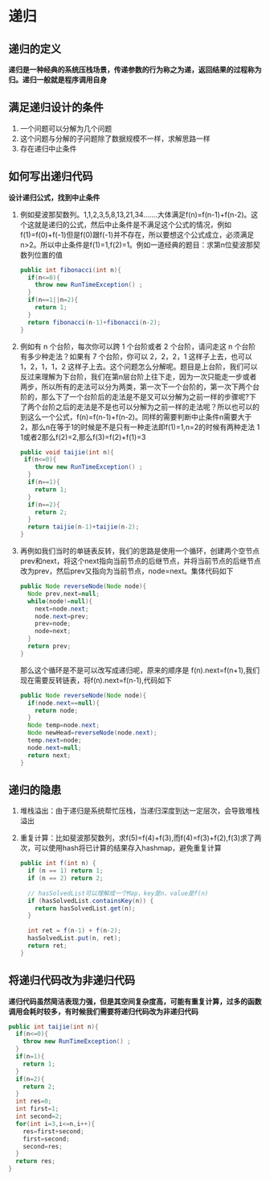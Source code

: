 # 递归

## 递归的定义

**递归是一种经典的系统压栈场景，传递参数的行为称之为递，返回结果的过程称为归。递归一般就是程序调用自身**

## 满足递归设计的条件

1. 一个问题可以分解为几个问题
2. 这个问题与分解的子问题除了数据规模不一样，求解思路一样
3. 存在递归中止条件

## 如何写出递归代码

**设计递归公式，找到中止条件**

1. 例如斐波那契数列。1,1,2,3,5,8,13,21,34.......大体满足f(n)=f(n-1)+f(n-2)。这个这就是递归的公式，然后中止条件是不满足这个公式的情况，例如 f(1)=f(0)+f(-1)但是f(0)跟f(-1)并不存在，所以要想这个公式成立，必须满足n>2。所以中止条件是f(1)=1,f(2)=1。例如一道经典的题目：求第n位斐波那契数列位置的值

   ```java
   public int fibonacci(int n){
     if(n<=0){
       throw new RunTimeException() ;
     }
     if(n==1||n=2){
       return 1;
     }
     return fibonacci(n-1)+fibonacci(n-2);
   }
   ```

2. 例如有 n 个台阶，每次你可以跨 1 个台阶或者 2 个台阶，请问走这 n 个台阶有多少种走法？如果有 7 个台阶，你可以 2，2，2，1 这样子上去，也可以 1，2，1，1，2 这样子上去。这个问题怎么分解呢。题目是上台阶，我们可以反过来理解为下台阶，我们在第n层台阶上往下走，因为一次只能走一步或者两步，所以所有的走法可以分为两类，第一次下一个台阶的，第一次下两个台阶的，那么下了一个台阶后的走法是不是又可以分解为之前一样的步骤呢?下了两个台阶之后的走法是不是也可以分解为之前一样的走法呢？所以也可以的到这么一个公式，f(n)=f(n-1)+f(n-2)。同样的需要判断中止条件n需要大于2，那么n在等于1的时候是不是只有一种走法即f(1)=1,n=2的时候有两种走法 1 1或者2那么f(2)=2,那么f(3)=f(2)+f(1)=3

   ```java
   public void taijie(int n){
    if(n<=0){
       throw new RunTimeException() ;
     }
     if(n==1){
       return 1;
     }
     if(n==2){
       return 2;
     }
     return taijie(n-1)+taijie(n-2);
   }
   ```

3. 再例如我们当时的单链表反转，我们的思路是使用一个循环，创建两个空节点prev和next，将这个next指向当前节点的后继节点，并将当前节点的后继节点改为prev，然后prev又指向为当前节点，node=next。集体代码如下

   ```java
   public Node reverseNode(Node node){
     Node prev,next=null;
     while(node!=null){
       next=node.next;
       node.next=prev;
       prev=node;
       node=next;
     }
     return prev;
   }
   ```

   那么这个循环是不是可以改写成递归呢，原来的顺序是 f(n).next=f(n+1),我们现在需要反转链表，将f(n).next=f(n-1),代码如下

   ```java
   public Node reverseNode(Node node){
     if(node.next==null){
       return node;
     }
     Node temp=node.next;
     Node newHead=reverseNode(node.next);
     temp.next=node;
     node.next=null;
     return next;   
   }
   ```

   

## 递归的隐患

1. 堆栈溢出：由于递归是系统帮忙压栈，当递归深度到达一定层次，会导致堆栈溢出

2. 重复计算：比如斐波那契数列，求f(5)=f(4)+f(3),而f(4)=f(3)+f(2),f(3)求了两次，可以使用hash将已计算的结果存入hashmap，避免重复计算

   ```java
   public int f(int n) {
     if (n == 1) return 1;
     if (n == 2) return 2;
     
     // hasSolvedList可以理解成一个Map，key是n，value是f(n)
     if (hasSolvedList.containsKey(n)) {
       return hasSolvedList.get(n);
     }
     
     int ret = f(n-1) + f(n-2);
     hasSolvedList.put(n, ret);
     return ret;
   }
   ```

## 将递归代码改为非递归代码

**递归代码虽然简洁表现力强，但是其空间复杂度高，可能有重复计算，过多的函数调用会耗时较多，有时候我们需要将递归代码改为非递归代码**

```java
public int taijie(int n){
  if(n<=0){
    throw new RunTimeException() ;
  }
  if(n=1){
    return 1;
  }
  if(n=2){
    return 2;
  }
  int res=0;
  int first=1;
  int second=2;
  for(int i=3,i<=n,i++){
    res=first+second;
    first=second;
    second=res;
  }
  return res;
}
```

